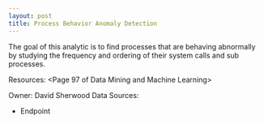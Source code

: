 ```yaml
---
layout: post
title: Process Behavior Anomaly Detection
---
```

The goal of this analytic is to find processes that are behaving abnormally by studying the frequency and ordering of their system calls and sub processes.

Resources: <Page 97 of Data Mining and Machine Learning>

Owner: David Sherwood
Data Sources:
* Endpoint

